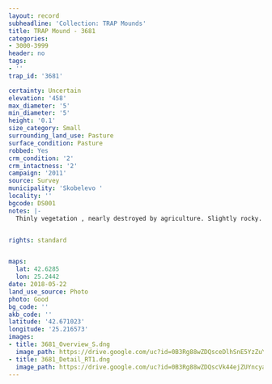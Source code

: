 ```yaml
---
layout: record
subheadline: 'Collection: TRAP Mounds'
title: TRAP Mound - 3681
categories:
- 3000-3999
header: no
tags:
- ''
trap_id: '3681'

certainty: Uncertain
elevation: '458'
max_diameter: '5'
min_diameter: '5'
height: '0.1'
size_category: Small
surrounding_land_use: Pasture
surface_condition: Pasture
robbed: Yes
crm_condition: '2'
crm_intactness: '2'
campaign: '2011'
source: Survey
municipality: 'Skobelevo '
locality: ''
bgcode: DS001
notes: |-
  Thinly vegetation , nearly destroyed by agriculture. Slightly rocky. Possibly defunct mound. Appears to be an old robbers trench.


rights: standard


maps:
  lat: 42.6285
  lon: 25.2442
date: 2018-05-22
land_use_source: Photo
photo: Good
bg_code: ''
akb_code: ''
latitude: '42.671023'
longitude: '25.216573'
images:
- title: 3681_Overview_S.dng
  image_path: https://drive.google.com/uc?id=0B3Rg88wZDQsceDlhSnE5YzZuY00
- title: 3681_Detail_RT1.dng
  image_path: https://drive.google.com/uc?id=0B3Rg88wZDQscVk44ejZUYncyazQ
---
```


